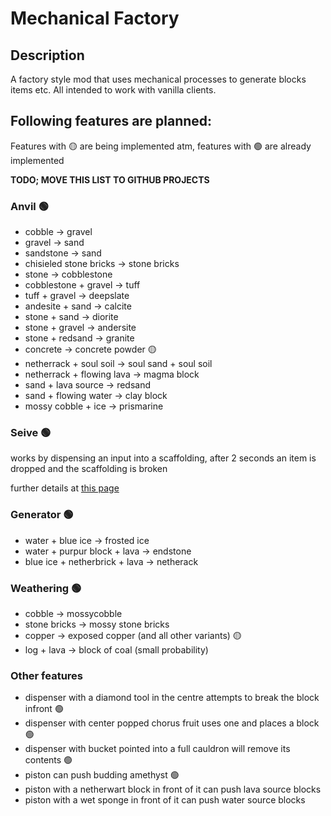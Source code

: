 # Mechanical Factory
## Description
A factory style mod that uses mechanical processes to generate blocks items etc. All intended to work with vanilla clients.

## Following features are planned:
Features with :yellow_circle: are being implemented atm, features with :green_circle: are already implemented

**TODO; MOVE THIS LIST TO GITHUB PROJECTS**

### Anvil :green_circle:
- cobble -> gravel
- gravel -> sand
- sandstone -> sand
- chisieled stone bricks -> stone bricks
- stone -> cobblestone
- cobblestone + gravel -> tuff
- tuff + gravel -> deepslate
- andesite + sand -> calcite
- stone + sand -> diorite
- stone + gravel -> andersite
- stone + redsand -> granite
- concrete -> concrete powder :yellow_circle:
- netherrack + soul soil -> soul sand + soul soil
- netherrack + flowing lava -> magma block 
- sand + lava source -> redsand 
- sand + flowing water -> clay block
- mossy cobble + ice -> prismarine

### Seive :green_circle:
works by dispensing an input into a scaffolding, after 2 seconds an item is dropped and the scaffolding is broken

further details at [this page](https://github.com/Elmartino4/mechanical-factory/blob/1.17/Item_Chances.md)

### Generator :green_circle:
- water + blue ice -> frosted ice
- water + purpur block + lava -> endstone
- blue ice + netherbrick + lava -> netherack

### Weathering :green_circle:
- cobble -> mossycobble
- stone bricks -> mossy stone bricks
- copper -> exposed copper (and all other variants) :yellow_circle:
- log + lava -> block of coal (small probability)

### Other features
- dispenser with a diamond tool in the centre attempts to break the block infront :green_circle:
- dispenser with center popped chorus fruit uses one and places a block :green_circle:
- dispenser with bucket pointed into a full cauldron will remove its contents :green_circle:
- piston can push budding amethyst :green_circle:
- piston with a netherwart block in front of it can push lava source blocks
- piston with a wet sponge in front of it can push water source blocks